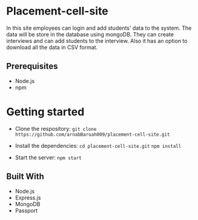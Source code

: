 # Placement-cell-site
In this site employees can login and add students' data to the system. The data will be store in the database using mongoDB. They can create interviews
and can add students to the interview. Also it has an option to download all the data in CSV format.

## Prerequisites
- Node.js
- npm

# Getting started
- Clone the respository:
```git clone https://github.com/arnabBaruah009/placement-cell-site.git```

- Install the dependencies:
```cd placement-cell-site.git```
```npm install```

- Start the server:
```npm start```

## Built With
- Node.js
- Express.js
- MongoDB
- Passport
